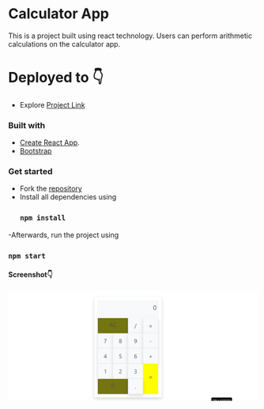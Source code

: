 # Calculator App

This is a project built using react technology. Users can perform arithmetic calculations on the calculator app.

#  Deployed to 👇

- Explore [Project Link](https://mohamdev-calcuator.vercel.app/)



### Built with
- [Create React App](https://github.com/facebook/create-react-app).
- [Bootstrap](https://getbootstrap.com/docs/5.3/getting-started/introduction/)

### Get started

- Fork the [repository](https://github.com/LilJoshdev/calculator.git)
- Install all dependencies using
  ### `npm install`
-Afterwards, run the project using
 ### `npm start`



#### Screenshot👇

<img align="center" src="/public/calc.png"/>
